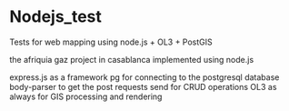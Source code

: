 # Nodejs_test
Tests for web mapping using node.js + OL3 + PostGIS

the afriquia gaz project in casablanca implemented using node.js

express.js as a framework
pg for connecting to the postgresql database
body-parser to get the post requests send for CRUD operations
OL3 as always for GIS processing and rendering
